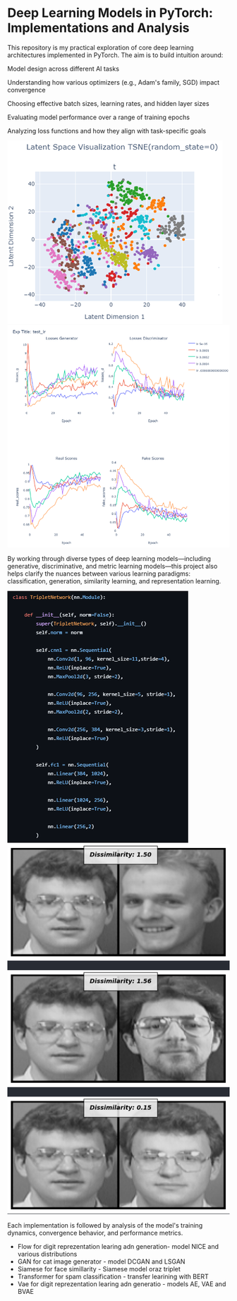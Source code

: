 # Deep Learning Models in PyTorch: Implementations and Analysis
This repository is my practical exploration of core deep learning architectures implemented in PyTorch. The aim is to build intuition around:

Model design across different AI tasks

Understanding how various optimizers (e.g., Adam's family, SGD) impact convergence

Choosing effective batch sizes, learning rates, and hidden layer sizes

Evaluating model performance over a range of training epochs

Analyzing loss functions and how they align with task-specific goals

![Sample Image](TSNE_LATENT.png)
![Sample Image](TEST_LR.png)

By working through diverse types of deep learning models—including generative, discriminative, and metric learning models—this project also helps clarify the nuances between various learning paradigms: classification, generation, similarity learning, and representation learning.

![Sample Image](CODE_SAMPLE.png)
![Sample Image](FACE_SIM.png)

Each implementation is followed by analysis of the model's training dynamics, convergence behavior, and performance metrics.

* Flow for digit reprezentation learing adn generation- model NICE and various distributions
* GAN for cat image generator - model DCGAN and LSGAN
* Siamese for face simillarity - Siamese model oraz triplet
* Transformer for spam classification - transfer learining with BERT 
* Vae for digit reprezentation learing adn generatio - models AE, VAE and BVAE

